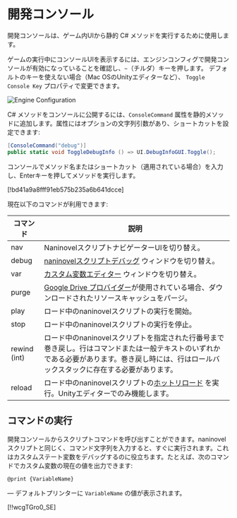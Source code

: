 ﻿# 開発コンソール

開発コンソールは、ゲーム内UIから静的 C# メソッドを実行するために使用します。

ゲームの実行中にコンソールUIを表示するには、エンジンコンフィグで開発コンソールが有効になっていることを確認し、`~`（チルダ）キーを押します。 デフォルトのキーを使えない場合（Mac OSのUnityエディターなど）、 `Toggle Console Key` プロパティで変更できます。

![Engine Configuration](https://i.gyazo.com/bc56a837c03d198e2d8141bdebc2e696.png)


C# メソッドをコンソールに公開するには、`ConsoleCommand` 属性を静的メソッドに追加します。属性にはオプションの文字列引数があり、ショートカットを設定できます:

```csharp
[ConsoleCommand("debug")]
public static void ToggleDebugInfo () => UI.DebugInfoGUI.Toggle();
```

コンソールでメソッド名またはショートカット（適用されている場合）を入力し、Enterキーを押してメソッドを実行します。

[!bd41a9a8fff91eb575b235a6b641dcce]

現在以下のコマンドが利用できます:

コマンド | 説明
--- | ---
nav | NaninovelスクリプトナビゲーターUIを切り替え。
debug | [naninovelスクリプトデバッグ](/ja/guide/naninovel-scripts.md#スクリプトデバッグ) ウィンドウを切り替え。
var | [カスタム変数エディター](/ja/guide/custom-variables.md#変数のデバッグ) ウィンドウを切り替え。
purge | [Google Drive プロバイダー](/ja/guide/resource-providers.md#google-drive)が使用されている場合、ダウンロードされたリソースキャッシュをパージ。
play | ロード中のnaninovelスクリプトの実行を開始。
stop | ロード中のnaninovelスクリプトの実行を停止。
rewind (int) | ロード中のnaninovelスクリプトを指定された行番号まで巻き戻し。行はコマンドまたは一般テキストのいずれかである必要があります。巻き戻し時には、行はロールバックスタックに存在する必要があります。
reload | ロード中のnaninovelスクリプトの[ホットリロード](/ja/guide/naninovel-scripts.md#ホットリロード) を実行。Unityエディターでのみ機能します。

## コマンドの実行

開発コンソールからスクリプトコマンドを呼び出すことができます。naninovelスクリプトと同じく、コマンド文字列を入力すると、すぐに実行されます。これはカスタムステート変数をデバッグするのに役立ちます。たとえば、次のコマンドでカスタム変数の現在の値を出力できます:

```nani
@print {VariableName}
```

— デフォルトプリンターに `VariableName` の値が表示されます。


[!!wcgTGro0_SE]
